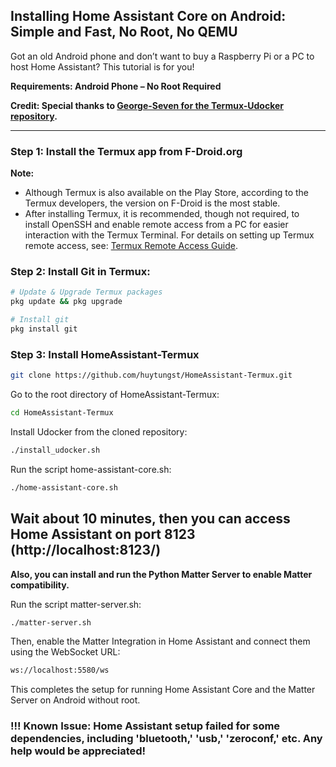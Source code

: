 ## Installing Home Assistant Core on Android: Simple and Fast, No Root, No QEMU

Got an old Android phone and don’t want to buy a Raspberry Pi or a PC to host Home Assistant? This tutorial is for you!

**Requirements: Android Phone – No Root Required**

**Credit: Special thanks to [George-Seven for the Termux-Udocker repository](https://github.com/George-Seven/Termux-Udocker).**

---

### Step 1: Install the Termux app from F-Droid.org

**Note:**
- Although Termux is also available on the Play Store, according to the Termux developers, the version on F-Droid is the most stable.
- After installing Termux, it is recommended, though not required, to install OpenSSH and enable remote access from a PC for easier interaction with the Termux Terminal. For details on setting up Termux remote access, see: [Termux Remote Access Guide](https://wiki.termux.com/wiki/Remote_Access).

### Step 2: Install Git in Termux:

```bash
# Update & Upgrade Termux packages
pkg update && pkg upgrade

# Install git
pkg install git
```

### Step 3: Install HomeAssistant-Termux


```bash
git clone https://github.com/huytungst/HomeAssistant-Termux.git
```

Go to the root directory of HomeAssistant-Termux:

```bash
cd HomeAssistant-Termux
```

Install Udocker from the cloned repository:

```bash
./install_udocker.sh
```

Run the script home-assistant-core.sh:

```bash
./home-assistant-core.sh
```

## Wait about 10 minutes, then you can access Home Assistant on port 8123 (http://localhost:8123/)

**Also, you can install and run the Python Matter Server to enable Matter compatibility.**


Run the script matter-server.sh:

```bash
./matter-server.sh
```
Then, enable the Matter Integration in Home Assistant and connect them using the WebSocket URL:
```bash
ws://localhost:5580/ws
```

This completes the setup for running Home Assistant Core and the Matter Server on Android without root.

### !!! Known Issue: Home Assistant setup failed for some dependencies, including 'bluetooth,' 'usb,' 'zeroconf,' etc. Any help would be appreciated!